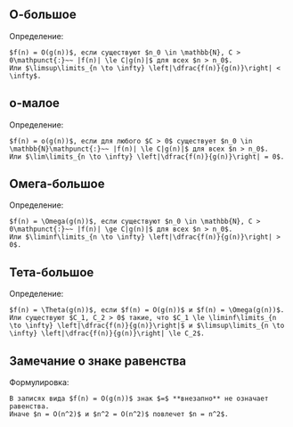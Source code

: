 ## О-большое
Определение:
```spoiler-markdown
$f(n) = O(g(n))$, если существуют $n_0 \in \mathbb{N}, C > 0\mathpunct{:}~~ |f(n)| \le C|g(n)|$ для всех $n > n_0$.
Или $\limsup\limits_{n \to \infty} \left|\dfrac{f(n)}{g(n)}\right| < \infty$.
```

## о-малое
Определение:
```spoiler-markdown
$f(n) = o(g(n))$, если для любого $C > 0$ существует $n_0 \in \mathbb{N}\mathpunct{:}~~ |f(n)| \le C|g(n)|$ для всех $n > n_0$.
Или $\lim\limits_{n \to \infty} \left|\dfrac{f(n)}{g(n)}\right| = 0$.
```

## Омега-большое
Определение:
```spoiler-markdown
$f(n) = \Omega(g(n))$, если существуют $n_0 \in \mathbb{N}, C > 0\mathpunct{:}~~ |f(n)| \ge C|g(n)|$ для всех $n > n_0$.
Или $\liminf\limits_{n \to \infty} \left|\dfrac{f(n)}{g(n)}\right| > 0$.
```

## Тета-большое
Определение:
```spoiler-markdown
$f(n) = \Theta(g(n))$, если $f(n) = O(g(n))$ и $f(n) = \Omega(g(n))$.
Или существуют $C_1, C_2 > 0$ такие, что $C_1 \le \liminf\limits_{n \to \infty} \left|\dfrac{f(n)}{g(n)}\right|$ и $\limsup\limits_{n \to \infty} \left|\dfrac{f(n)}{g(n)}\right| \le C_2$.
```

## Замечание о знаке равенства
Формулировка:
```spoiler-markdown
В записях вида $f(n) = O(g(n))$ знак $=$ **внезапно** не означает равенства.
Иначе $n = O(n^2)$ и $n^2 = O(n^2)$ повлечет $n = n^2$.
```
